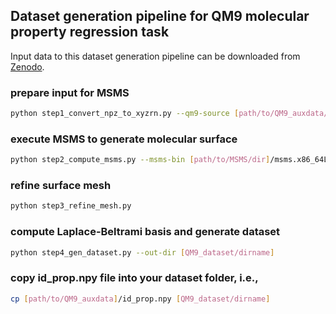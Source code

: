 
## Dataset generation pipeline for QM9 molecular property regression task

Input data to this dataset generation pipeline can be downloaded from [Zenodo](https://zenodo.org/record/7686423/files/QM9_auxdata.tar?download=1).

### prepare input for MSMS
```bash
python step1_convert_npz_to_xyzrn.py --qm9-source [path/to/QM9_auxdata/]
```


### execute MSMS to generate molecular surface
```bash
python step2_compute_msms.py --msms-bin [path/to/MSMS/dir]/msms.x86_64Linux2.2.6.1
```

### refine surface mesh
```bash
python step3_refine_mesh.py
```

### compute Laplace-Beltrami basis and generate dataset
```bash
python step4_gen_dataset.py --out-dir [QM9_dataset/dirname]
```

### copy id_prop.npy file into your dataset folder, i.e.,
```bash
cp [path/to/QM9_auxdata]/id_prop.npy [QM9_dataset/dirname]
```


